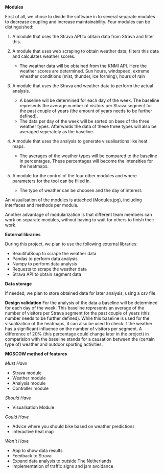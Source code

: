 

**Modules**

First of all, we chose to divide the software in to several separate modules to decrease coupling and increase maintainability.
Four modules can be distinguished:
1. A module that uses the Strava API to obtain data from Strava and filter this.

2. A module that uses web scraping to obtain weather data, filters this data and calculates weather scores.
    - The weather data will be obtained from the KNMI API. Here the weather scores are determined. Sun hours, windspeed, extreme wheather conditions (mist, thunder, ice forming), hours of rain

3. A module that uses the Strava and weather data to perform the actual analysis.
    - A baseline will be determined for each day of the week. The baseline represents the average number of visitors per Strava segment for the
      past couple of years (the amount of years needs to be further defined). 
    - The data per day of the week will be sorted on base of the three weather types. Afterwards the data of these three types will also be averaged seperately as the baseline. 

4. A module that uses the analysis to generate visualisations like heat maps.
    - The averages of the weather types will be compared to the baseline in percentages. These percentages will become the intensities for the heatmaps. 

5. A module for the control of the four other modules and where parameters for the tool can be filled in.
    - The type of weather can be choosen and the day of interest. 

An visualisation of the modules is attached (Modules.jpg), including interfaces and methods per module.

Another advantage of modularization is that different team members can work on separate modules, without having to wait for others to finish their work.

**External libraries**

During this project, we plan to use the following external libraries:
* BeautifulSoup to scrape the weather data
* Pandas to perform data analysis
* Numpy to perform data analysis
* Requests to scrape the weather data
* Strava API to obtain segment data


**Data storage**

If needed, we plan to store obtained data for later analysis, using a csv file. 

**Design validation**
For the analysis of the data a baseline will be determined for each day of the week. This baseline represents an average of the number of visitors per Strava segment for the
past couple of years (this number needs to be further defined). While this baseline is used for the visualization of the heatmaps, it can also be used to check if the weather has a significant influence
on the number of visitors per segment. A difference of 20% (this percentage could change later in the project) in comparision with the baseline stands for a causation between the (certain type of) weather and outdoor sporting activities. 


**MOSCOW method of features**

*Must Have*
* Strava module
* Weather module
* Analysis module
* Controller module

*Should Have*
* Visualisation Module

*Could Have*
* Advice where you should bike based on weather predictions
* Interactive heat map

*Won't Have*
* App to show data results
* Feedback to Strava
* Expand data analysis to outside The Netherlands
* Implementation of traffic signs and jam avoidance